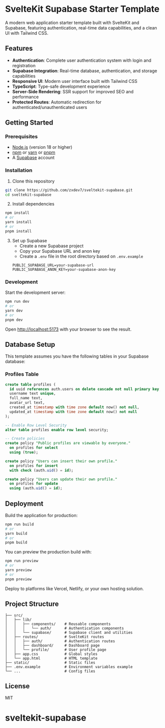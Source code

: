 # SvelteKit Supabase Starter Template

A modern web application starter template built with SvelteKit and Supabase, featuring authentication, real-time data capabilities, and a clean UI with Tailwind CSS.

## Features

- **Authentication**: Complete user authentication system with login and registration
- **Supabase Integration**: Real-time database, authentication, and storage capabilities
- **Responsive UI**: Modern user interface built with Tailwind CSS
- **TypeScript**: Type-safe development experience
- **Server-Side Rendering**: SSR support for improved SEO and performance
- **Protected Routes**: Automatic redirection for authenticated/unauthenticated users

## Getting Started

### Prerequisites

- [Node.js](https://nodejs.org/) (version 18 or higher)
- [npm](https://www.npmjs.com/) or [yarn](https://yarnpkg.com/) or [pnpm](https://pnpm.io/)
- A [Supabase](https://supabase.com/) account

### Installation

1. Clone this repository
```bash
git clone https://github.com/zxdev7/sveltekit-supabase.git
cd sveltekit-supabase
```

2. Install dependencies
```bash
npm install
# or
yarn install
# or
pnpm install
```

3. Set up Supabase
   - Create a new Supabase project
   - Copy your Supabase URL and anon key
   - Create a `.env` file in the root directory based on `.env.example`
   ```
   PUBLIC_SUPABASE_URL=your-supabase-url
   PUBLIC_SUPABASE_ANON_KEY=your-supabase-anon-key
   ```

### Development

Start the development server:

```bash
npm run dev
# or
yarn dev
# or
pnpm dev
```

Open [http://localhost:5173](http://localhost:5173) with your browser to see the result.

## Database Setup

This template assumes you have the following tables in your Supabase database:

### Profiles Table

```sql
create table profiles (
  id uuid references auth.users on delete cascade not null primary key,
  username text unique,
  full_name text,
  avatar_url text,
  created_at timestamp with time zone default now() not null,
  updated_at timestamp with time zone default now() not null
);

-- Enable Row Level Security
alter table profiles enable row level security;

-- Create policies
create policy "Public profiles are viewable by everyone."
  on profiles for select
  using (true);

create policy "Users can insert their own profile."
  on profiles for insert
  with check (auth.uid() = id);

create policy "Users can update their own profile."
  on profiles for update
  using (auth.uid() = id);
```

## Deployment

Build the application for production:

```bash
npm run build
# or
yarn build
# or
pnpm build
```

You can preview the production build with:

```bash
npm run preview
# or
yarn preview
# or
pnpm preview
```

Deploy to platforms like Vercel, Netlify, or your own hosting solution.

## Project Structure

```
├── src/
│   ├── lib/
│   │   ├── components/    # Reusable components
│   │   │   └── auth/      # Authentication components
│   │   └── supabase/      # Supabase client and utilities
│   ├── routes/            # SvelteKit routes
│   │   ├── auth/          # Authentication routes
│   │   ├── dashboard/     # Dashboard page
│   │   └── profile/       # User profile page
│   ├── app.css            # Global styles
│   └── app.html           # HTML template
├── static/                # Static files
├── .env.example           # Environment variables example
└── ...                    # Config files
```

## License

MIT
# sveltekit-supabase
